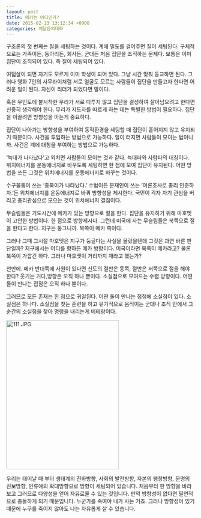 ```yaml
---
layout: post
title: 메카는 어디인가?
date: 2015-02-13 13:12:34 +0900
categories: 깨달음의대화
---
```

구조론의 첫 번째는 질을 세팅하는 것이다. 계에 밀도를 걸어주면 질이 세팅된다. 구체적으로는 가족이든, 동아리든, 회사든, 군대든 처음 집단을 조직하는 문제다. 보통은 이미 집단이 조직되어 있다. 즉 질이 세팅되어 있다. 

  


  


여덟살이 되면 자기도 모르게 이미 학생이 되어 있다. 그냥 시간 맞춰 등교하면 된다. 그러나 영화 7인의 사무라이처럼 서로 얼굴도 모르는 사람들이 집단을 만들고자 한다면 어려운 일이 된다. 자신이 리더가 되었다면 말이다. 

  


혹은 무인도에 불시착한 무리가 서로 다투지 않고 집단을 결성하여 살아남으려고 한다면 신중히 생각해야 한다. 무리가 지도자를 따르게 하는 데는 특별한 방법이 필요하다. 집단을 이끌려면 방향성을 아는게 중요하다. 

  


집단이 나아가는 방향성을 부여하여 동적환경을 세팅할 때 집단이 흩어지지 않고 유지되기 때문이다. 사건을 투입하는 방법으로 가능하다. 일이 터지면 사람들이 모이는 법이니까. 사건은 계에 대칭을 부여하는 방법으로 가능하다. 

  


‘늑대가 나타났다’고 외치면 사람들이 모이는 것과 같다. 늑대파와 사람파의 대칭이다. 위치에너지를 운동에너지로 바꾸도록 세팅하면 한 점에 모여 집단이 유지된다. 어떤 방법을 쓰든 그것은 위치에너지를 운동에너지로 바꾸는 것이다. 

  


수구꼴통이 쓰는 ‘종북이가 나타났다.’ 수법이든 문재인이 쓰는 ‘여론조사로 총리 인준하자.’든 위치에너지를 운동에너지로 바꿔 방향성을 제시한다. 국민이 각자 자기 관심을 버리고 총리관심으로 모으는 것이 위치에너지 결집이다. 

  


무슬림들은 기도시간에 메카가 있는 방향으로 절을 한다. 집단을 유지하기 위해 마호멧이 고안한 방법이다. 한 점으로 방향제시다. 그런데 미국에 사는 무슬림들은 북쪽으로 절을 한다고 한다. 지구는 둥그니까. 북쪽이 메카 쪽이다. 

  


그러나 그때 그시절 마호멧은 지구가 둥글다는 사실을 몰랐을텐데 그것은 과연 바른 판단일까? 지구에서는 어디를 향하든 메카 방향이다. 미국이라면 북쪽이 메카라고? 물론 북쪽이 가깝긴 하다. 그러나 마호멧이 거리까지 재라고 했는가? 

  


천만에. 메카 반대쪽에 사원이 있다면 신도의 절반은 동쪽, 절반은 서쪽으로 절을 해야 한다? 웃기는 거다,방향은 오직 하나 뿐이다. 소실점으로 모여드는 수렴 방향이다. 어떤 둘이 만나는 접점은 오직 하나 뿐이다.

  


그러므로 모든 존재는 한 점으로 귀일된다. 어떤 둘이 만나는 접점에 소실점이 있다. 소실점은 하나다. 소실점을 찾는 훈련을 하고 유기적으로 움직이는 군대나 조직 안에서 그 순간의 소실점을 찾아 명령을 내리는게 베테랑이다.

  



 
<img src="assets/attach/images/198/960/565/111.JPG" alt="111.JPG" width="300" height="397" /> 

  


우리는 태어날 때 부터 생태계의 진화방향, 사회의 발전방향, 자본의 팽창방향, 문명의 진보방향, 인류애의 확대방향으로 방향이 세팅되어 있습니다. 처음부터 한 방향을 바라보고 그러므로 다양성을 얻어 자유로울 수 있는 것입니다. 만약 방향성이 없다면 필연적으로 충돌하게 되기 때문입니다. 누군가를 죽여야 내가 사는 거죠. 그러나 방향성이 있기 때문에 누구를 죽이지 않아도 나는 자유롭게 살 수 있습니다.
